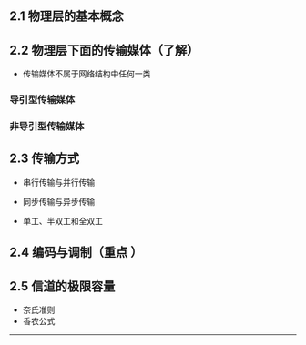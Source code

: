 ## 2.1 物理层的基本概念

## 2.2 物理层下面的传输媒体（了解）
* 传输媒体不属于网络结构中任何一类

### 导引型传输媒体

### 非导引型传输媒体 

## 2.3 传输方式
* 串行传输与并行传输

* 同步传输与异步传输

* 单工、半双工和全双工

## 2.4 编码与调制（重点 ）

## 2.5 信道的极限容量
* 奈氏准则
* 香农公式

***
